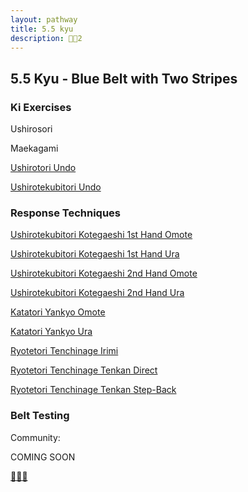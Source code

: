 ```yaml
---
layout: pathway
title: 5.5 kyu
description: 🥋🔵2
---
```


## 5.5 Kyu - Blue Belt with Two Stripes

### Ki Exercises

Ushirosori

Maekagami

[Ushirotori Undo](https://www.youtube.com/watch?v=mUyQ-Fbu46A)

[Ushirotekubitori Undo](https://www.youtube.com/watch?v=BnwX7aAEucI)

### Response Techniques

[Ushirotekubitori Kotegaeshi 1st Hand Omote](https://www.youtube.com/watch?v=zAijb-HjQbQ)

[Ushirotekubitori Kotegaeshi 1st Hand Ura](https://www.youtube.com/watch?v=N_kRtFufNcU)

[Ushirotekubitori Kotegaeshi 2nd Hand Omote](https://www.youtube.com/watch?v=cNpSxRbcUog)

[Ushirotekubitori Kotegaeshi 2nd Hand Ura](https://www.youtube.com/watch?v=46isxTIxcbQ)

[Katatori Yankyo Omote](https://www.youtube.com/watch?v=QFA0ehyYwQU)

[Katatori Yankyo Ura](https://www.youtube.com/watch?v=xWzQUVXXzRc)

[Ryotetori Tenchinage Irimi](https://www.youtube.com/watch?v=3tOU_BpoB7I)

[Ryotetori Tenchinage Tenkan Direct](https://www.youtube.com/watch?v=LrIvbjFdIgE)

[Ryotetori Tenchinage Tenkan Step-Back](https://www.youtube.com/watch?v=PaYM_NMVp7Y)

### Belt Testing

Community:

COMING SOON

[🌿🌀🎨](https://link.basil.one)
